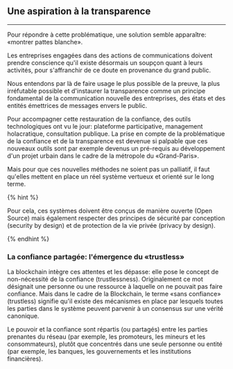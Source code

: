## Une aspiration à la transparence
---

Pour répondre à cette problématique, une solution semble apparaître: «montrer pattes blanche».

Les entreprises engagées dans des actions de communications doivent prendre conscience qu'il existe désormais un soupçon quant à leurs activités, pour s'affranchir de ce doute en provenance du grand public.

Nous entendons par là de faire usage le plus possible de la preuve, la plus irréfutable possible et d'instaurer la transparence comme un principe fondamental de la communication nouvelle des entreprises, des états et des entités émettrices de messages envers le public.

Pour accompagner cette restauration de la confiance, des outils technologiques ont vu le jour: plateforme participative, management holacratique, consultation publique. La prise en compte de la problématique de la confiance et de la transparence est devenue si palpable que ces nouveaux outils sont par exemple devenus un pré-requis au développement d'un projet urbain dans le cadre de la métropole du «Grand-Paris».

Mais pour que ces nouvelles méthodes ne soient pas un palliatif, il faut qu'elles mettent en place un réel système vertueux et orienté sur le long terme.

{% hint %}

Pour cela, ces systèmes doivent être conçus de manière ouverte (Open Source) mais également respecter des principes de sécurité par conception (security by design) et de protection de la vie privée (privacy by design).

{% endhint %}

### La confiance partagée:  l'émergence du «trustless»
 
La blockchain intègre ces attentes et les dépasse: elle pose le concept de non-nécessité de la confiance (trustlessness). Originalement ce mot désignait une personne ou une ressource à laquelle on ne pouvait pas faire confiance. Mais dans le cadre de la Blockchain, le terme «sans confiance» (trustless) signifie qu'il existe des mécanismes en place par lesquels toutes les parties dans le système peuvent parvenir à un consensus sur une vérité canonique. 

Le pouvoir et la confiance sont répartis (ou partagés) entre les parties prenantes du réseau (par exemple, les promoteurs, les mineurs et les consommateurs), plutôt que concentrés dans une seule personne ou entité (par exemple, les banques, les gouvernements et les institutions financières).
